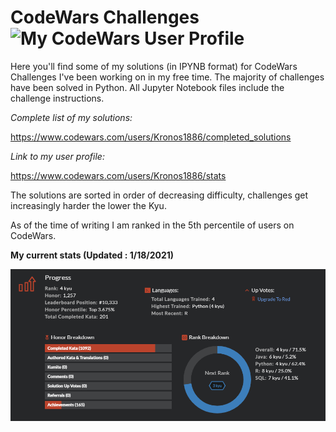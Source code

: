 # CodeWars Challenges ![My CodeWars User Profile](https://www.codewars.com/users/Kronos1886/badges/micro)

Here you'll find some of my solutions (in IPYNB format) for CodeWars Challenges I've been working on in my free time.
The majority of challenges have been solved in Python. All Jupyter Notebook files include the challenge instructions.

_Complete list of my solutions:_
  
  https://www.codewars.com/users/Kronos1886/completed_solutions

_Link to my user profile:_

  https://www.codewars.com/users/Kronos1886/stats

The solutions are sorted in order of decreasing difficulty, challenges get increasingly harder the lower the Kyu.

As of the time of writing I am ranked in the 5th percentile of users on CodeWars.

__My current stats (Updated : 1/18/2021)__

![My Stats as of 3/06/2021](mystats.png)
